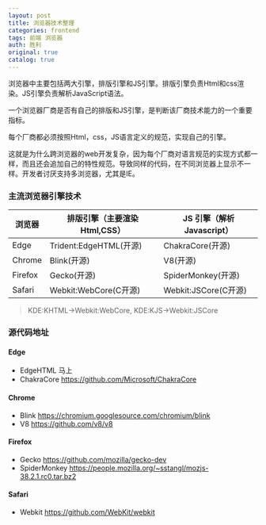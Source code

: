 ```yaml
---
layout: post
title: 浏览器技术整理
categories: frontend
tags: 前端 浏览器
auth: 胜利
original: true
catalog: true
---
```


浏览器中主要包括两大引擎，排版引擎和JS引擎。排版引擎负责Html和css渲染。JS引擎负责解析JavaScript语法。

一个浏览器厂商是否有自己的排版和JS引擎，是判断该厂商技术能力的一个重要指标。

每个厂商都必须按照Html，css，JS语言定义的规范，实现自己的引擎。

这就是为什么跨浏览器的web开发复杂，因为每个厂商对语言规范的实现方式都一样，而且还会追加自己的特性规范。导致同样的代码，在不同浏览器上显示不一样。开发者讨厌支持多浏览器，尤其是IE。

### 主流浏览器引擎技术

| 浏览器 | 排版引擎（主要渲染Html,CSS）| JS 引擎（解析Javascript）|
|---------|-------------------------|-----------------------------|
|Edge|Trident:EdgeHTML(开源)|ChakraCore(开源)|
|Chrome|Blink(开源)|V8(开源)|
|Firefox|Gecko(开源)|SpiderMonkey(开源)|
|Safari|Webkit:WebCore(C开源)|Webkit:JSCore(C开源)|

> KDE:KHTML→Webkit:WebCore, KDE:KJS→Webkit:JSCore

### 源代码地址
#### Edge
- EdgeHTML 马上
- ChakraCore https://github.com/Microsoft/ChakraCore

#### Chrome
- Blink  https://chromium.googlesource.com/chromium/blink
- V8  https://github.com/v8/v8

#### Firefox
- Gecko https://github.com/mozilla/gecko-dev
- SpiderMonkey https://people.mozilla.org/~sstangl/mozjs-38.2.1.rc0.tar.bz2

#### Safari
- Webkit https://github.com/WebKit/webkit
